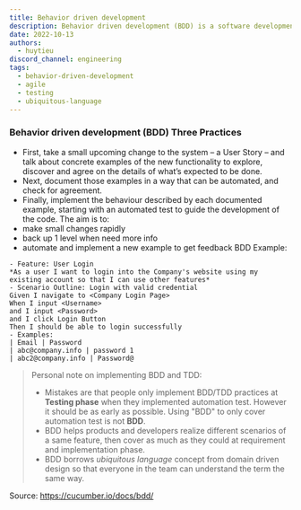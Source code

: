 ```yaml
---
title: Behavior driven development
description: Behavior driven development (BDD) is a software development process that encourages collaboration among developers, QA, and non-technical stakeholders.
date: 2022-10-13
authors:
  - huytieu
discord_channel: engineering
tags:
  - behavior-driven-development
  - agile
  - testing
  - ubiquitous-language
---
```


### Behavior driven development (BDD) Three Practices

- First, take a small upcoming change to the system – a User Story – and talk about concrete examples of the new functionality to explore, discover and agree on the details of what’s expected to be done.
- Next, document those examples in a way that can be automated, and check for agreement.
- Finally, implement the behaviour described by each documented example, starting with an automated test to guide the development of the code.
  The aim is to:
- make small changes rapidly
- back up 1 level when need more info
- automate and implement a new example to get feedback
  BDD Example:

```
- Feature: User Login
*As a user I want to login into the Company's website using my existing account so that I can use other features*
- Scenario Outline: Login with valid credential
Given I navigate to <Company Login Page>
When I input <Username>
and I input <Password>
and I click Login Button
Then I should be able to login successfully
- Examples:
| Email | Password
| abc@company.info | password 1
| abc2@company.info | Password@
```

> Personal note on implementing BDD and TDD:
>
> - Mistakes are that people only implement BDD/TDD practices at **Testing phase** when they implemented automation test. However it should be as early as possible. Using "BDD" to only cover automation test is not **BDD**.
> - BDD helps products and developers realize different scenarios of a same feature, then cover as much as they could at requirement and implementation phase.
> - BDD borrows _ubiquitous language_ concept from domain driven design so that everyone in the team can understand the term the same way.

Source: <https://cucumber.io/docs/bdd/>
